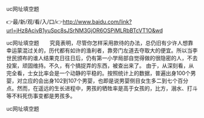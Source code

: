 uc网址填空题

👉最/新/观/看/入/口/👉http://www.baidu.com/link?url=jHz8AcivB1yuSpc8sJSrNM3GjOR6OSPiMLRbBTcVT1O&wd

uc网址填空题　　究竟表明，尽管你怎样采用款待的办法，总仍旧有少许人想靠幸运蒙混过关的，历代都有如许的渔利者，靠旁门左道去夺取大的便宜。所以当李世民颁布的谁人结果克日往日后，仍有第一小学局部自觉得做的很隐密的人，不去投案，顽固维持。不久，有个搞捉弄的东西，被查出来了。
由于，从深刻看，从完全看，士女比率会是一个动静的平稳的。按照统计上的数据，普遍出身100个男婴，对立应的会出身102到107个男婴，也即是说男婴侧目女生多二到七个百分点。然而，在遥远的生长进程中，男孩的牺牲率是高于女孩的，比方，溺水、打斗等不料死伤事变都是男孩多。


uc网址填空题
